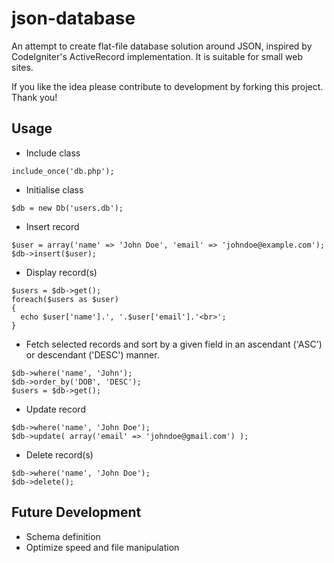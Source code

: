 # json-database
An attempt to create flat-file database solution around JSON, inspired by CodeIgniter's ActiveRecord implementation. It is suitable for small web sites.

If you like the idea please contribute to development by forking this project.
Thank you!

Usage
--------------------------------------

+ Include class

```
include_once('db.php');
```

+ Initialise class

``` 
$db = new Db('users.db');
```

+ Insert record
```
$user = array('name' => 'John Doe', 'email' => 'johndoe@example.com');
$db->insert($user);
```

+ Display record(s)
```
$users = $db->get();
foreach($users as $user)
{
  echo $user['name'].', '.$user['email'].'<br>';
}
```
+ Fetch selected records and sort by a given field in an ascendant ('ASC') or descendant ('DESC') manner.
```
$db->where('name', 'John');
$db->order_by('DOB', 'DESC');
$users = $db->get();
```
+ Update record
```
$db->where('name', 'John Doe');
$db->update( array('email' => 'johndoe@gmail.com') );
```
+ Delete record(s)
```
$db->where('name', 'John Doe');
$db->delete();
```

Future Development
--------------------------------------
+ Schema definition
+ Optimize speed and file manipulation
